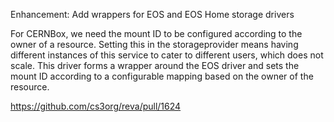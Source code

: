 Enhancement: Add wrappers for EOS and EOS Home storage drivers

For CERNBox, we need the mount ID to be configured according to the owner of a
resource. Setting this in the storageprovider means having different instances
of this service to cater to different users, which does not scale. This driver
forms a wrapper around the EOS driver and sets the mount ID according to a
configurable mapping based on the owner of the resource.

https://github.com/cs3org/reva/pull/1624
